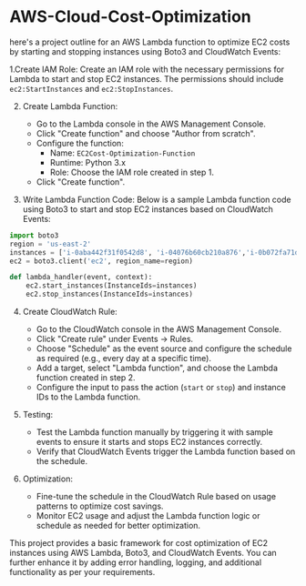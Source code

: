 # AWS-Cloud-Cost-Optimization
here's a project outline for an AWS Lambda function to optimize EC2 costs by starting and stopping instances using Boto3 and CloudWatch Events:

1.Create IAM Role:
   Create an IAM role with the necessary permissions for Lambda to start and stop EC2 instances. The permissions should include `ec2:StartInstances` and `ec2:StopInstances`.
   
2. Create Lambda Function:
   - Go to the Lambda console in the AWS Management Console.
   - Click "Create function" and choose "Author from scratch".
   - Configure the function:
     - Name: `EC2Cost-Optimization-Function`
     - Runtime: Python 3.x
     - Role: Choose the IAM role created in step 1.
   - Click "Create function".

3. Write Lambda Function Code:
   Below is a sample Lambda function code using Boto3 to start and stop EC2 instances based on CloudWatch Events:
```python
import boto3
region = 'us-east-2'
instances = ['i-0aba442f31f0542d8', 'i-04076b60cb210a876','i-0b072fa71d7298996']
ec2 = boto3.client('ec2', region_name=region)

def lambda_handler(event, context):
    ec2.start_instances(InstanceIds=instances)
    ec2.stop_instances(InstanceIds=instances)

```
4. Create CloudWatch Rule:
   - Go to the CloudWatch console in the AWS Management Console.
   - Click "Create rule" under Events -> Rules.
   - Choose "Schedule" as the event source and configure the schedule as required (e.g., every day at a specific time).
   - Add a target, select "Lambda function", and choose the Lambda function created in step 2.
   - Configure the input to pass the action (`start` or `stop`) and instance IDs to the Lambda function.

5. Testing:
   - Test the Lambda function manually by triggering it with sample events to ensure it starts and stops EC2 instances correctly.
   - Verify that CloudWatch Events trigger the Lambda function based on the schedule.

6. Optimization:
   - Fine-tune the schedule in the CloudWatch Rule based on usage patterns to optimize cost savings.
   - Monitor EC2 usage and adjust the Lambda function logic or schedule as needed for better optimization.

This project provides a basic framework for cost optimization of EC2 instances using AWS Lambda, Boto3, and CloudWatch Events. You can further enhance it by adding error handling, logging, and additional functionality as per your requirements.
